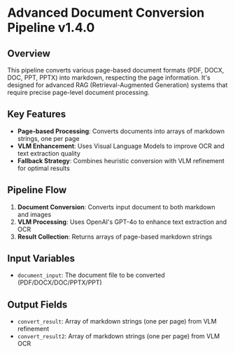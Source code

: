 # Advanced Document Conversion Pipeline v1.4.0

## Overview

This pipeline converts various page-based document formats (PDF, DOCX, DOC, PPT, PPTX) into markdown, respecting the page information. It's designed for advanced RAG (Retrieval-Augmented Generation) systems that require precise page-level document processing.

## Key Features

- **Page-based Processing**: Converts documents into arrays of markdown strings, one per page
- **VLM Enhancement**: Uses Visual Language Models to improve OCR and text extraction quality
- **Fallback Strategy**: Combines heuristic conversion with VLM refinement for optimal results

## Pipeline Flow

1. **Document Conversion**: Converts input document to both markdown and images
3. **VLM Processing**: Uses OpenAI's GPT-4o to enhance text extraction and OCR
4. **Result Collection**: Returns arrays of page-based markdown strings

## Input Variables

- `document_input`: The document file to be converted (PDF/DOCX/DOC/PPTX/PPT)

## Output Fields

- `convert_result`: Array of markdown strings (one per page) from VLM refinement
- `convert_result2`: Array of markdown strings (one per page) from VLM OCR
